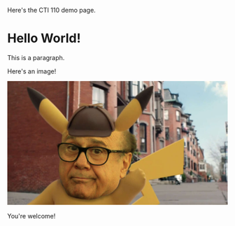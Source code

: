 Here's the CTI 110 demo page.

<h1>Hello World!</h1>

<p>This is a paragraph.</p>

<p>Here's an image!</p>
<img src="devitachu.jpg"></img>
<p>You're welcome!</p>
